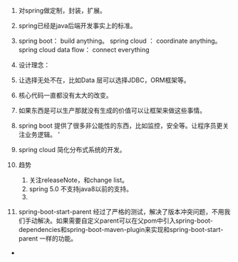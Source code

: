 1. 对spring做定制，封装，扩展。      
2. spring已经是java后端开发事实上的标准。       
3. spring boot： build anything。  spring cloud ： coordinate anything。  spring cloud data flow： connect everything           
4. 设计理念：      
  1. 让选择无处不在，比如Data 层可以选择JDBC，ORM框架等。          
  
  
5. 核心代码一直都没有太大的改变。     
6. 如果东西是可以生产那就没有生成的价值可以让框架来做这些事情。  
7. spring boot 提供了很多非公能性的东西，比如监控，安全等。让程序员更关注业务逻辑。       ’
8. spring cloud 简化分布式系统的开发。  
9. 趋势           
   1. 关注releaseNote，和change list。       
   2. spring 5.0 不支持java8以前的支持。       
   3. 
   
10. spring-boot-start-parent 经过了严格的测试，解决了版本冲突问题，不用我们手动解决。如果需要自定义parent可以在父pom中引入spring-boot-dependencies和spring-boot-maven-plugin来实现和spring-boot-start-parent 一样的功能。    
-
